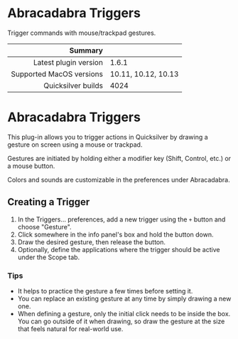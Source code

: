 # Abracadabra Triggers

Trigger commands with mouse/trackpad gestures.

 Summary                  | &nbsp; 
-------------------------:|:--------------------
 Latest plugin version    | 1.6.1
 Supported MacOS versions | 10.11, 10.12, 10.13
 Quicksilver builds       | 4024


# Abracadabra Triggers

This plug-in allows you to trigger actions in Quicksilver by drawing a gesture
on screen using a mouse or trackpad.

Gestures are initiated by holding either a modifier key (Shift, Control, etc.)
or a mouse button.

Colors and sounds are customizable in the preferences under Abracadabra.

## Creating a Trigger

  1. In the Triggers… preferences, add a new trigger using the `+` button and choose "Gesture".
  2. Click somewhere in the info panel's box and hold the button down.
  3. Draw the desired gesture, then release the button.
  4. Optionally, define the applications where the trigger should be active under the Scope tab.

### Tips

  * It helps to practice the gesture a few times before setting it.
  * You can replace an existing gesture at any time by simply drawing a new one.
  * When defining a gesture, only the initial click needs to be inside the box. You can go outside of it when drawing, so draw the gesture at the size that feels natural for real-world use.
